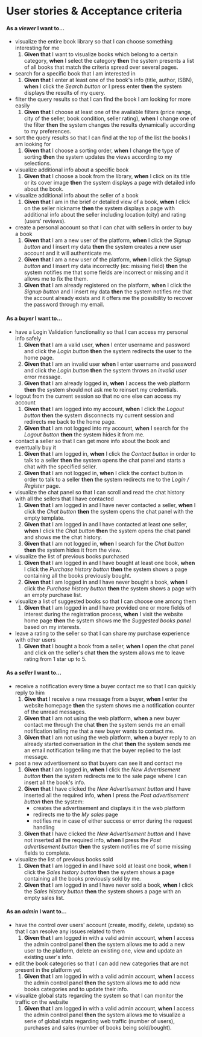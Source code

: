 # User stories & Acceptance criteria

#### As a *viewer* I want to...

- visualize the entire book library so that I can choose something interesting for me
  1. **Given that** I want to visualize books which belong to a certain category, **when** I select the category **then** the system presents a list of all books that match the criteria spread over several pages.
- search for a specific book that I am interested in
  1. **Given that** I enter at least one of the book's info (title, author, ISBN), **when** I click the *Search button* or I press enter **then** the system displays the results of my query.
- filter the query results so that I can find the book I am looking for more easily
  1. **Given that** I choose at least one of the available filters (price range, city of the seller, book condition, seller rating), **when** I change one of the filter **then** the system changes the results dynamically according to my preferences.
- sort the query results so that I can find at the top of the list the books I am looking for
  1. **Given that** I choose a sorting order, **when** I change the type of sorting **then** the system updates the views according to my selections.
- visualize additional info about a specific book
  1. **Given that** I choose a book from the library, **when** I click on its title or its cover image **then** the system displays a page with detailed info about the book.
- visualize additional info about the seller of a book
  1. **Given that** I am in the brief or detailed view of a book, **when** I click on the seller nickname **then** the system displays a page with additional info about the seller including location (city) and rating (users' reviews).
- create a personal account so that I can chat with sellers in order to buy a book
  1. **Given that** I am a new user of the platform, **when** I click the *Signup button* and I insert my data **then** the system creates a new user account and it will authenticate me.
  2. **Given that** I am a new user of the platform, **when** I click the *Signup button* and I insert my data incorrectly (ex: missing field) **then** the system notifies me that some fields are incorrect or missing and it allows me to fix the them.
  3. **Given that** I am already registered on the platform, **when** I click the *Signup button* and I insert my data **then** the system notifies me that the account already exists and it offers me the possibility to recover the password through my email.

#### As a *buyer* I want to...

- have a Login Validation functionality so that I can access my personal info safely
  1. **Given that** I am a valid user, **when** I enter username and password and click the *Login button* **then** the system redirects the user to the home page.
  2. **Given that** I am an invalid user **when** I enter username and password and click the *Login button* **then** the system throws an *invalid user* error message.
  3. **Given that** I am already logged in, **when** I access the web platform **then** the system should not ask me to reinsert my credentials.
- logout from the current session so that no one else can access my account
  1. **Given that** I am logged into my account, **when** I click the *Logout button* **then** the system disconnects my current session and redirects me back to the home page.
  2. **Given that** I am not logged into my account, **when** I search for the *Logout button* **then** the system hides it from me.
- contact a seller so that I can get more info about the book and eventually buy it
  1. **Given that** I am logged in, **when** I click the *Contact button* in order to talk to a seller **then** the system opens the chat panel and starts a chat with the specified seller.
  2. **Given that** I am not logged in, **when** I click the contact button in order to talk to a seller **then** the system redirects me to the *Login / Register* page.
- visualize the chat panel so that I can scroll and read the chat history with all the sellers that I have contacted
  1. **Given that** I am logged in and I have never contacted a seller, **when** I click the *Chat button* **then** the system opens the chat panel with the empty template.
  2. **Given that** I am logged in and I have contacted at least one seller, **when** I click the *Chat button* **then** the system opens the chat panel and shows me the chat history.
  3. **Given that** I am not logged in, **when** I search for the *Chat button* **then** the system hides it from the view.
- visualize the list of previous books purchased
  1. **Given that** I am logged in and I have bought at least one book, **when** I click the *Purchase history button* **then** the system shows a page containing all the books previously bought.
  2. **Given that** I am logged in and I have never bought a book, **when** I click the *Purchase history button* **then** the system shows a page with an empty purchase list.
- visualize a list of suggested books so that I can choose one among them
  1. **Given that** I am logged in and I have provided one or more fields of interest during the registration process, **when** I visit the website home page **then** the system shows me the *Suggested books panel* based on my interests.
- leave a rating to the seller so that I can share my purchase experience with other users
  1. **Given that** I bought a book from a seller, **when** I open the chat panel and click on the seller's chat **then** the system allows me to leave rating from 1 star up to 5.

#### As a *seller* I want to...

- receive a notification every time a buyer contact me so that I can quickly reply to him
  1. **Give that** I receive a new message from a buyer, **when** I enter the website homepage **then** the system shows me a notification counter of the unread messages.
  2. **Given that** I am not using the web platform, **when** a new buyer contact me through the chat **then** the system sends me an email notification telling me that a new buyer wants to contact me.
  3. **Given that** I am not using the web platform, **when** a buyer reply to an already started conversation in the chat **then** the system sends me an email notification telling me that the buyer replied to the last message.
- post a new advertisement so that buyers can see it and contact me
  1. **Given that** I am logged in, **when** I click the *New Advertisement button* **then** the system redirects me to the sale page where I can insert all the book's info.
  2. **Given that** I have clicked the *New Advertisement button* and I have inserted all the required info, **when** I press the *Post advertisement button* **then** the system:
     - creates the advertisement and displays it in the web platform
     - redirects me to the *My sales* page
     - notifies me in case of either success or error during the request handling
  3.  **Given that** I have clicked the *New Advertisement button* and I have not inserted all the required info, **when** I press the *Post advertisement button* **then** the system notifies me of some missing fields to complete.
- visualize the list of previous books sold
  1. **Given that** I am logged in and I have sold at least one book, **when** I click the *Sales history button* **then** the system shows a page containing all the books previously sold by me.
  2. **Given that** I am logged in and I have never sold a book, **when** I click the *Sales history button* **then** the system shows a page with an empty sales list.

#### As an *admin* I want to...

- have the control over users' account (create, modify, delete, update) so that I can resolve any issues related to them
  1. **Given that** I am logged in with a valid admin account, **when** I access the admin control panel **then** the system allows me to add a new user to the platform, delete an existing one, view and update an existing user's info.
- edit the book categories so that I can add new categories that are not present in the platform yet
  1. **Given that** I am logged in with a valid admin account, **when** I access the admin control panel **then** the system allows me to add new books categories and to update their info.
- visualize global stats regarding the system so that I can monitor the traffic on the website
  1. **Given that** I am logged in with a valid admin account, **when** I access the admin control panel **then** the system allows me to visualize a serie of global stats regarding web traffic (number of users), purchases and sales (number of books being sold/bought).